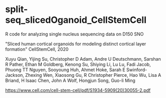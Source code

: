 # split-seq_slicedOganoid_CellStemCell
R code for analyzing single nucleus sequencing data on D150 SNO 

"Sliced human cortical organoids for modeling distinct cortical layer formation" CellStemCell, 2020

Xuyu Qian, Yijing Su, Christopher D Adam, Andre U Deutschmann, Sarshan R Pather, Ethan M Goldberg, Kenong Su, Shiying Li, Lu Lu, Fadi Jacob, Phuong TT Nguyen, Sooyoung Huh, Ahmet Hoke, Sarah E Swinford-Jackson, Zhexing Wen, Xiaosong Gu, R Christopher Pierce, Hao Wu, Lisa A Briand, H Isaac Chen, John A Wolf, Hongjun Song, Guo-li Ming

https://www.cell.com/cell-stem-cell/pdf/S1934-5909(20)30055-2.pdf
